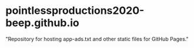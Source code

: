 # pointlessproductions2020-beep.github.io
"Repository for hosting app-ads.txt and other static files for GitHub Pages."
